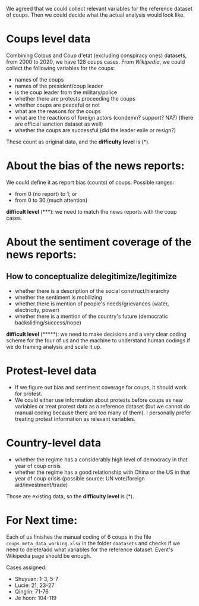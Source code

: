 We agreed that we could collect relevant variables for the reference dataset of coups. Then we could decide what the actual analysis would look like.

# Coups level data
Combining Colpus and Coup d'etat (excluding conspiracy ones) datasets, from 2000 to 2020, we have 128 coups cases. From *Wikipedia*, we could collect the following variables for the coups: 

- names of the coups
- names of the president/coup leader
- is the coup leader from the military/police
- whether there are protests proceeding the coups
- whether coups are peaceful or not
- what are the reasons for the coups 
- what are the reactions of foreign actors (condemn? support? NA?) (there are official sanction dataset as well)
- whether the coups are successful (did the leader exile or resign?)

These count as original data, and the **difficulty level** is (*).

# About the bias of the news reports: 
We could define it as report bias (counts) of coups. Possible ranges: 
- from 0 (no report) to 1; or
- from 0 to 30 (much attention)

**difficult level** (***): we need to match the news reports with the coup cases.

# About the sentiment coverage of the news reports:
## How to conceptualize delegitimize/legitimize
- whether there is a description of the social construct/hierarchy
- whether the sentiment is mobilizing
- whether there is mention of people's needs/grievances (water, electricity, power)
- whether there is a mention of the country's future (democratic backsliding/success/hope)

**difficult level** (*****): we need to make decisions and a very clear coding scheme for the four of us and the machine to understand human codings if we do framing analysis and scale it up.

# Protest-level data
- If we figure out bias and sentiment coverage for coups, it should work for protest. 
- We could either use information about protests before coups as new variables or treat protest data as a reference dataset (but we cannot do manual coding because there are too many of them). I personally prefer treating protest information as relevant variables.

# Country-level data
- whether the regime has a considerably high level of democracy in that year of coup crisis
- whether the regime has a good relationship with China or the US in that year of coup crisis (possible source: UN vote/foreign aid/investment/trade)

Those are existing data, so the **difficulty level** is (*).


# For Next time: 
Each of us finishes the manual coding of 6 coups in the file `coups_meta_data_working.xlsx` in the folder `daatasets` and checks if we need to delete/add what variables for the reference dataset. Event's Wikipedia page should be enough.

Cases assigned: 
- Shuyuan: 1-3, 5-7
- Lucie: 21, 23-27
- Qinglin: 71-76
- Je hoon: 104-119


